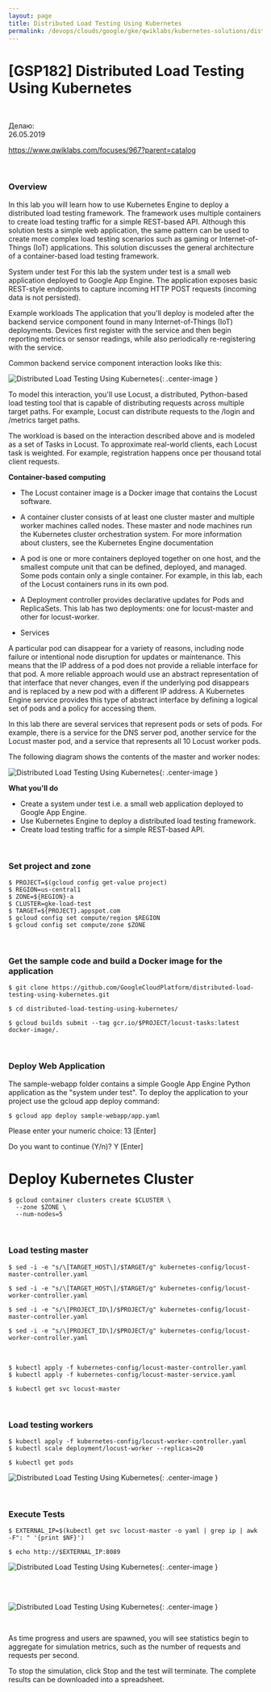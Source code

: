 ```yaml
---
layout: page
title: Distributed Load Testing Using Kubernetes
permalink: /devops/clouds/google/gke/qwiklabs/kubernetes-solutions/distributed-load-testing-using-kubernetes/
---
```


# [GSP182] Distributed Load Testing Using Kubernetes

<br/>

Делаю:  
26.05.2019


https://www.qwiklabs.com/focuses/967?parent=catalog

<br/>

### Overview

In this lab you will learn how to use Kubernetes Engine to deploy a distributed load testing framework. The framework uses multiple containers to create load testing traffic for a simple REST-based API. Although this solution tests a simple web application, the same pattern can be used to create more complex load testing scenarios such as gaming or Internet-of-Things (IoT) applications. This solution discusses the general architecture of a container-based load testing framework.

System under test
For this lab the system under test is a small web application deployed to Google App Engine. The application exposes basic REST-style endpoints to capture incoming HTTP POST requests (incoming data is not persisted).

Example workloads
The application that you'll deploy is modeled after the backend service component found in many Internet-of-Things (IoT) deployments. Devices first register with the service and then begin reporting metrics or sensor readings, while also periodically re-registering with the service.

Common backend service component interaction looks like this: 



![Distributed Load Testing Using Kubernetes](/img/devops/clouds/google/gke/qwiklabs/kubernetes-solutions/distributed-load-testing-using-kubernetes/pic1.png "Distributed Load Testing Using Kubernetes"){: .center-image }



To model this interaction, you'll use Locust, a distributed, Python-based load testing tool that is capable of distributing requests across multiple target paths. For example, Locust can distribute requests to the /login and /metrics target paths.

The workload is based on the interaction described above and is modeled as a set of Tasks in Locust. To approximate real-world clients, each Locust task is weighted. For example, registration happens once per thousand total client requests.

**Container-based computing**

* The Locust container image is a Docker image that contains the Locust software.

* A container cluster consists of at least one cluster master and multiple worker machines called nodes. These master and node machines run the Kubernetes cluster orchestration system. For more information about clusters, see the Kubernetes Engine documentation

* A pod is one or more containers deployed together on one host, and the smallest compute unit that can be defined, deployed, and managed. Some pods contain only a single container. For example, in this lab, each of the Locust containers runs in its own pod.

* A Deployment controller provides declarative updates for Pods and ReplicaSets. This lab has two deployments: one for locust-master and other for locust-worker.

* Services

A particular pod can disappear for a variety of reasons, including node failure or intentional node disruption for updates or maintenance. This means that the IP address of a pod does not provide a reliable interface for that pod. A more reliable approach would use an abstract representation of that interface that never changes, even if the underlying pod disappears and is replaced by a new pod with a different IP address. A Kubernetes Engine service provides this type of abstract interface by defining a logical set of pods and a policy for accessing them.

In this lab there are several services that represent pods or sets of pods. For example, there is a service for the DNS server pod, another service for the Locust master pod, and a service that represents all 10 Locust worker pods.

The following diagram shows the contents of the master and worker nodes:


![Distributed Load Testing Using Kubernetes](/img/devops/clouds/google/gke/qwiklabs/kubernetes-solutions/distributed-load-testing-using-kubernetes/pic2.png "Distributed Load Testing Using Kubernetes"){: .center-image }


**What you'll do**

* Create a system under test i.e. a small web application deployed to Google App Engine.
* Use Kubernetes Engine to deploy a distributed load testing framework.
* Create load testing traffic for a simple REST-based API.


<br/>

### Set project and zone


    $ PROJECT=$(gcloud config get-value project)
    $ REGION=us-central1
    $ ZONE=${REGION}-a
    $ CLUSTER=gke-load-test
    $ TARGET=${PROJECT}.appspot.com
    $ gcloud config set compute/region $REGION
    $ gcloud config set compute/zone $ZONE

<br/>

### Get the sample code and build a Docker image for the application

    $ git clone https://github.com/GoogleCloudPlatform/distributed-load-testing-using-kubernetes.git

    $ cd distributed-load-testing-using-kubernetes/

    $ gcloud builds submit --tag gcr.io/$PROJECT/locust-tasks:latest docker-image/.

<br/>

### Deploy Web Application

The sample-webapp folder contains a simple Google App Engine Python application as the "system under test". To deploy the application to your project use the gcloud app deploy command:

    $ gcloud app deploy sample-webapp/app.yaml

Please enter your numeric choice:  13 [Enter]

Do you want to continue (Y/n)?  Y [Enter]


# Deploy Kubernetes Cluster


    $ gcloud container clusters create $CLUSTER \
      --zone $ZONE \
      --num-nodes=5

<br/>

### Load testing master

    $ sed -i -e "s/\[TARGET_HOST\]/$TARGET/g" kubernetes-config/locust-master-controller.yaml

    $ sed -i -e "s/\[TARGET_HOST\]/$TARGET/g" kubernetes-config/locust-worker-controller.yaml

    $ sed -i -e "s/\[PROJECT_ID\]/$PROJECT/g" kubernetes-config/locust-master-controller.yaml

    $ sed -i -e "s/\[PROJECT_ID\]/$PROJECT/g" kubernetes-config/locust-worker-controller.yaml

<br/>

    $ kubectl apply -f kubernetes-config/locust-master-controller.yaml
    $ kubectl apply -f kubernetes-config/locust-master-service.yaml

    $ kubectl get svc locust-master


<br/>

### Load testing workers


    $ kubectl apply -f kubernetes-config/locust-worker-controller.yaml
    $ kubectl scale deployment/locust-worker --replicas=20

    $ kubectl get pods


![Distributed Load Testing Using Kubernetes](/img/devops/clouds/google/gke/qwiklabs/kubernetes-solutions/distributed-load-testing-using-kubernetes/pic3.png "Distributed Load Testing Using Kubernetes"){: .center-image }

<br/>

### Execute Tests

    $ EXTERNAL_IP=$(kubectl get svc locust-master -o yaml | grep ip | awk -F": " '{print $NF}')

    $ echo http://$EXTERNAL_IP:8089


![Distributed Load Testing Using Kubernetes](/img/devops/clouds/google/gke/qwiklabs/kubernetes-solutions/distributed-load-testing-using-kubernetes/screen-1.png "Distributed Load Testing Using Kubernetes"){: .center-image }
 
<br/><br/>

![Distributed Load Testing Using Kubernetes](/img/devops/clouds/google/gke/qwiklabs/kubernetes-solutions/distributed-load-testing-using-kubernetes/screen-2.png "Distributed Load Testing Using Kubernetes"){: .center-image }

<br/>

As time progress and users are spawned, you will see statistics begin to aggregate for simulation metrics, such as the number of requests and requests per second.

To stop the simulation, click Stop and the test will terminate. The complete results can be downloaded into a spreadsheet.